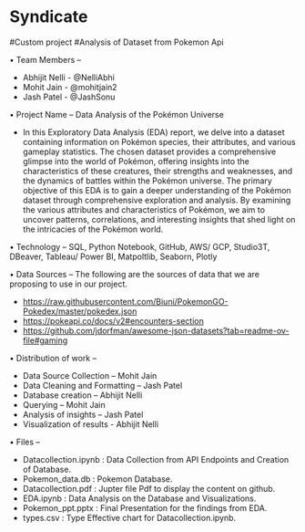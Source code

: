 # Syndicate
#Custom project
#Analysis of Dataset from Pokemon Api

•	Team Members – 
-	Abhijit Nelli - @NelliAbhi
-	Mohit Jain - @mohitjain2
-	Jash Patel - @JashSonu

•	Project Name – Data Analysis of the Pokémon Universe

- In this Exploratory Data Analysis (EDA) report, we delve into a dataset containing information on Pokémon species, their attributes, and various gameplay statistics. The chosen dataset provides a comprehensive glimpse into the world of Pokémon, offering insights into the characteristics of these creatures, their strengths and weaknesses, and the dynamics of battles within the Pokémon universe. The primary objective of this EDA is to gain a deeper understanding of the Pokémon dataset through comprehensive exploration and analysis. By examining the various attributes and characteristics of Pokémon, we aim to uncover patterns, correlations, and interesting insights that shed light on the intricacies of the Pokémon world.

•	Technology – SQL, Python Notebook, GitHub, AWS/ GCP, Studio3T, DBeaver, Tableau/ Power BI, Matpoltlib, Seaborn, Plotly

•	Data Sources – The following are the sources of data that we are proposing to use in our project.

-	https://raw.githubusercontent.com/Biuni/PokemonGO-Pokedex/master/pokedex.json
- https://pokeapi.co/docs/v2#encounters-section
-	https://github.com/jdorfman/awesome-json-datasets?tab=readme-ov-file#gaming 

•	Distribution of work – 

-	Data Source Collection – Mohit Jain
-	Data Cleaning and Formatting – Jash Patel
-	Database creation – Abhijit Nelli
-	Querying – Mohit Jain
-	Analysis of insights – Jash Patel
-	Visualization of results - Abhijit Nelli

•	Files – 
- Datacollection.ipynb : Data Collection from API Endpoints and Creation of Database.
- Pokemon_data.db : Pokemon Database.
- Datacollection.pdf : Jupter file Pdf to display the content on github.
- EDA.ipynb : Data Analysis on the Database and Visualizations.
- Pokemon_ppt.pptx : Final Presentation for the findings from EDA.
- types.csv : Type Effective chart for Datacollection.ipynb.
